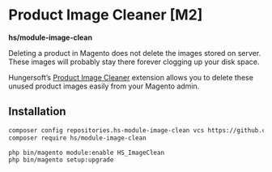 # Product Image Cleaner [M2]
**hs/module-image-clean**

Deleting a product in Magento does not delete the images stored on server. These images will probably stay there forever clogging up your disk space.

Hungersoft’s [Product Image Cleaner](https://www.hungersoft.com/p/magento2-product-image-cleaner) extension allows you to delete these unused product images easily from your Magento admin.

## Installation

```sh
composer config repositories.hs-module-image-clean vcs https://github.com/hungersoft/module-image-clean.git
composer require hs/module-image-clean

php bin/magento module:enable HS_ImageClean
php bin/magento setup:upgrade
```
